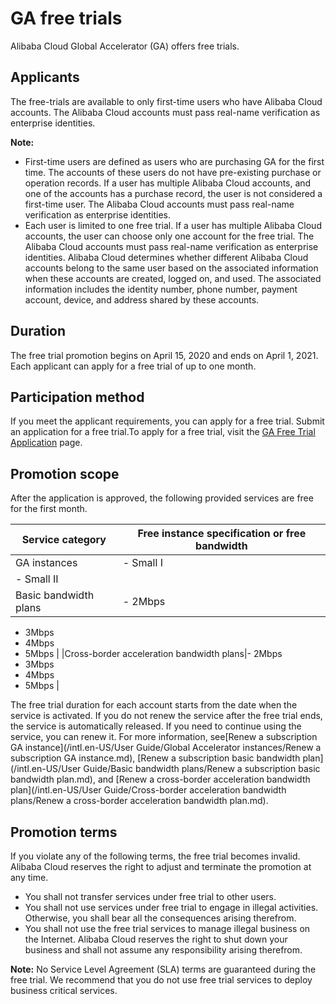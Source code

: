 # GA free trials

Alibaba Cloud Global Accelerator \(GA\) offers free trials.

## Applicants

The free-trials are available to only first-time users who have Alibaba Cloud accounts. The Alibaba Cloud accounts must pass real-name verification as enterprise identities.

**Note:**

-   First-time users are defined as users who are purchasing GA for the first time. The accounts of these users do not have pre-existing purchase or operation records. If a user has multiple Alibaba Cloud accounts, and one of the accounts has a purchase record, the user is not considered a first-time user. The Alibaba Cloud accounts must pass real-name verification as enterprise identities.
-   Each user is limited to one free trial. If a user has multiple Alibaba Cloud accounts, the user can choose only one account for the free trial. The Alibaba Cloud accounts must pass real-name verification as enterprise identities. Alibaba Cloud determines whether different Alibaba Cloud accounts belong to the same user based on the associated information when these accounts are created, logged on, and used. The associated information includes the identity number, phone number, payment account, device, and address shared by these accounts.

## Duration

The free trial promotion begins on April 15, 2020 and ends on April 1, 2021. Each applicant can apply for a free trial of up to one month.

## Participation method

If you meet the applicant requirements, you can apply for a free trial. Submit an application for a free trial.To apply for a free trial, visit the [GA Free Trial Application](https://page-intl.aliyun.com/form/act857014000/index.htm) page.

## Promotion scope

After the application is approved, the following provided services are free for the first month.

|Service category|Free instance specification or free bandwidth|
|----------------|---------------------------------------------|
|GA instances|-   Small I
-   Small II |
|Basic bandwidth plans|-   2Mbps
-   3Mbps
-   4Mbps
-   5Mbps |
|Cross-border acceleration bandwidth plans|-   2Mbps
-   3Mbps
-   4Mbps
-   5Mbps |

The free trial duration for each account starts from the date when the service is activated. If you do not renew the service after the free trial ends, the service is automatically released. If you need to continue using the service, you can renew it. For more information, see[Renew a subscription GA instance](/intl.en-US/User Guide/Global Accelerator instances/Renew a subscription GA instance.md), [Renew a subscription basic bandwidth plan](/intl.en-US/User Guide/Basic bandwidth plans/Renew a subscription basic bandwidth plan.md), and [Renew a cross-border acceleration bandwidth plan](/intl.en-US/User Guide/Cross-border acceleration bandwidth plans/Renew a cross-border acceleration bandwidth plan.md).

## Promotion terms

If you violate any of the following terms, the free trial becomes invalid. Alibaba Cloud reserves the right to adjust and terminate the promotion at any time.

-   You shall not transfer services under free trial to other users.
-   You shall not use services under free trial to engage in illegal activities. Otherwise, you shall bear all the consequences arising therefrom.
-   You shall not use the free trial services to manage illegal business on the Internet. Alibaba Cloud reserves the right to shut down your business and shall not assume any responsibility arising therefrom.

**Note:** No Service Level Agreement \(SLA\) terms are guaranteed during the free trial. We recommend that you do not use free trial services to deploy business critical services.

